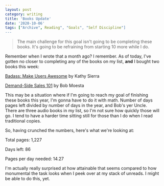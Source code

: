 ```yaml
---
layout: post
category: writing
title: 'Books Update'
date: '2020-10-06'
tags: ["Archive", Reading", "Goals", "Self Discipline"]
---
```


> The main challenge for this goal isn't going to be completing these books. It's going to be refraining from starting 10 more while I do.

Remember when I wrote that a month ago? I remember. As of today, I've gotten no closer to completing any of the books on my list, **and** I bought two books this week:

[Badass: Make Users Awesome](https://www.amazon.com/gp/product/1491919019/ref=ppx_yo_dt_b_asin_title_o03_s00?ie=UTF8&psc=1) by Kathy Sierra

[Demand-Side Sales 101](https://www.amazon.com/gp/product/1544509960/ref=ppx_yo_dt_b_asin_title_o05_s00?ie=UTF8&psc=1) by Bob Moesta

This may be a situation where if I'm going to reach my goal of finishing these books this year, I'm gonna have to do it with math. Number of days pages left divided by number of days in the year, and Bob's yer Uncle. There are three audio books in my list, so I'm not sure how quickly those will go. I tend to have a harder time sitting still for those than I do when I read traditional copies.

So, having crunched the numbers, here's what we're looking at:

Total pages: 1,227

Days left: 86

Pages per day needed: 14.27

I'm actually really surprised at how attainable that seems compared to how monumental the task looks when I peek over at my stack of unreads. I might be able to do this, yet. 